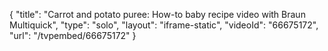 {
    "title": "Carrot and potato puree: How-to baby recipe video with Braun Multiquick",
    "type": "solo",
    "layout": "iframe-static",
    "videoId": "66675172",
    "url": "\/tvpembed\/66675172"
}